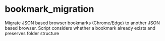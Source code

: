 # bookmark_migration
Migrate JSON based browser bookmarks (Chrome/Edge) to another JSON based browser.  Script considers whether a bookmark already exists and preserves folder structure
